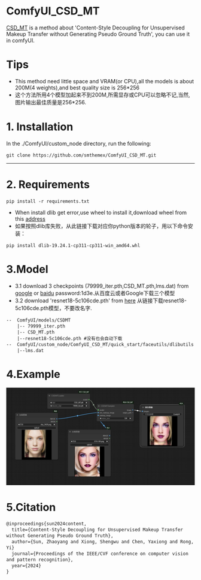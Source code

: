 # ComfyUI_CSD_MT
[CSD_MT](https://github.com/Snowfallingplum/CSD-MT) is a method about 'Content-Style Decoupling for Unsupervised Makeup Transfer without Generating Pseudo Ground Truth', you can use it in comfyUI.

# Tips
* This method need little space and VRAM(or CPU),all the models is about 200M(4 weights),and best quality size is 256*256
* 这个方法所用4个模型加起来不到200M,所需显存或CPU可以忽略不记,当然,图片输出最佳质量是256*256.

# 1. Installation

In the ./ComfyUI/custom_node directory, run the following:   
```
git clone https://github.com/smthemex/ComfyUI_CSD_MT.git
```
---

# 2. Requirements  

```
pip install -r requirements.txt
```
* When install dlib get error,use wheel to install it,download wheel from this [address](https://github.com/z-mahmud22/Dlib_Windows_Python3.x)
* 如果按照dlib库失败，从此链接下载对应你python版本的轮子，用以下命令安装：
 
```
pip install dlib-19.24.1-cp311-cp311-win_amd64.whl
```

# 3.Model
* 3.1 download 3 checkpoints (79999_iter.pth,CSD_MT.pth,lms.dat) from [google](https://drive.google.com/drive/folders/1pvSgkpsb7k6Ph1_oCmFkMQZPgL7PaTO0) or [baidu](https://pan.baidu.com/share/init?surl=C7K4xk5W0X65yUQh41AmfQ) password:1d3e.从百度云或者Google下载三个模型
* 3.2 download 'resnet18-5c106cde.pth' from [here](https://download.pytorch.org/models/resnet18-5c106cde.pth) 从链接下载resnet18-5c106cde.pth模型，不要改名字.
```
--  ComfyUI/models/CSDMT
    |-- 79999_iter.pth
    |-- CSD_MT.pth
    |--resnet18-5c106cde.pth #没有也会自动下载
--  ComfyUI/custom_node/ComfyUI_CSD_MT/quick_start/faceutils/dlibutils
    |--lms.dat  
```

# 4.Example
![](https://github.com/smthemex/ComfyUI_CSD_MT/blob/main/example.png)


# 5.Citation
```
@inproceedings{sun2024content,
  title={Content-Style Decoupling for Unsupervised Makeup Transfer without Generating Pseudo Ground Truth},
  author={Sun, Zhaoyang and Xiong, Shengwu and Chen, Yaxiong and Rong, Yi}
  journal={Proceedings of the IEEE/CVF conference on computer vision and pattern recognition},
  year={2024}
}
```
